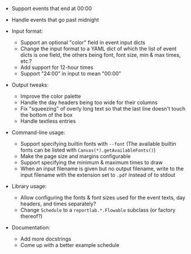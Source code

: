 - Support events that end at 00:00
- Handle events that go past midnight

- Input format:
    - Support an optional "color" field in event input dicts
    - Change the input format to a YAML dict of which the list of event dicts
      is one field, the others being font, font size, min & max times, etc.?
    - Add support for 12-hour times
    - Support "24:00" in input to mean "00:00"

- Output tweaks:
    - Improve the color palette
    - Handle the day headers being too wide for their columns
    - Fix "squeezing" of overly long text so that the last line doesn't touch
      the bottom of the box
    - Handle textless entries

- Command-line usage:
    - Support specifying builtin fonts with `--font` (The available builtin
      fonts can be listed with `Canvas(*).getAvailableFonts()`)
    - Make the page size and margins configurable
    - Support specifying the minimum & maximum times to draw
    - When an input filename is given but no output filename, write to the
      input filename with the extension set to `.pdf` instead of to stdout

- Library usage:
    - Allow configuring the fonts & font sizes used for the event texts, day
      headers, and times separately?
    - Change `Schedule` to a `reportlab.*.Flowable` subclass (or factory
      thereof?)

- Documentation:
    - Add more docstrings
    - Come up with a better example schedule
